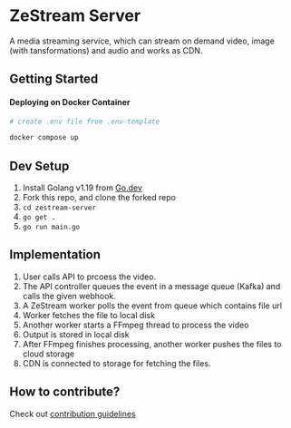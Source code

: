 # ZeStream Server

A media streaming service, which can stream on demand video, image (with tansformations) and audio and works as CDN.

## Getting Started

#### Deploying on Docker Container

```bash
# create .env file from .env-template

docker compose up
```

## Dev Setup

1. Install Golang v1.19 from [Go.dev](https://go.dev/doc/install)
2. Fork this repo, and clone the forked repo
3. `cd zestream-server`
4. `go get .`
5. `go run main.go`

## Implementation

1. User calls API to prcoess the video.
2. The API controller queues the event in a message queue (Kafka) and calls the given webhook.
3. A ZeStream worker polls the event from queue which contains file url
4. Worker fetches the file to local disk
5. Another worker starts a FFmpeg thread to process the video
6. Output is stored in local disk
7. After FFmpeg finishes processing, another worker pushes the files to cloud storage
8. CDN is connected to storage for fetching the files.

## How to contribute?

Check out [contribution guidelines](https://github.com/ZeStream/zestream-server/blob/main/CONTRIBUTING.md)
